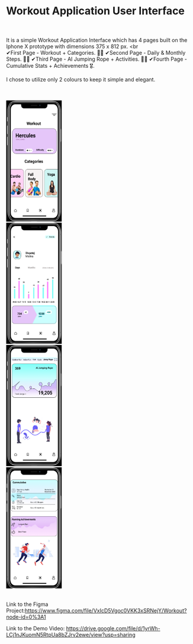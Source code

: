 # Workout Application User Interface<br><br>
It is a simple Workout Application Interface which has 4 pages built on the Iphone X prototype with dimensions 375 x 812 px.
<br<br>
✔First Page - Workout + Categories. 🏋️‍♂️
✔Second Page - Daily & Monthly Steps. 🚶‍♂️
✔Third Page - AI Jumping Rope + Activities. 🤸‍♀️
✔Fourth Page - Cumulative Stats + Achievements 🎖.

I chose to utilize only 2 colours to keep it simple and elegant.

<br><br>
<img src="images/w1.png" width="150px" height="326px"><br>
<img src="images/w2.png" width="150px" height="326px"><br>
<img src="images/w3.png" width="150px" height="326px"><br>
<img src="images/w4.png" width="150px" height="326px"><br><br>


Link to the Figma Project:https://www.figma.com/file/VxIcD5Vgoc0VKK3xSRNejY/Workout?node-id=0%3A1


Link to the Demo Video: https://drive.google.com/file/d/1yrWh-LCj1nJKuomN5RtpUa8bZJrv2ewe/view?usp=sharing 
